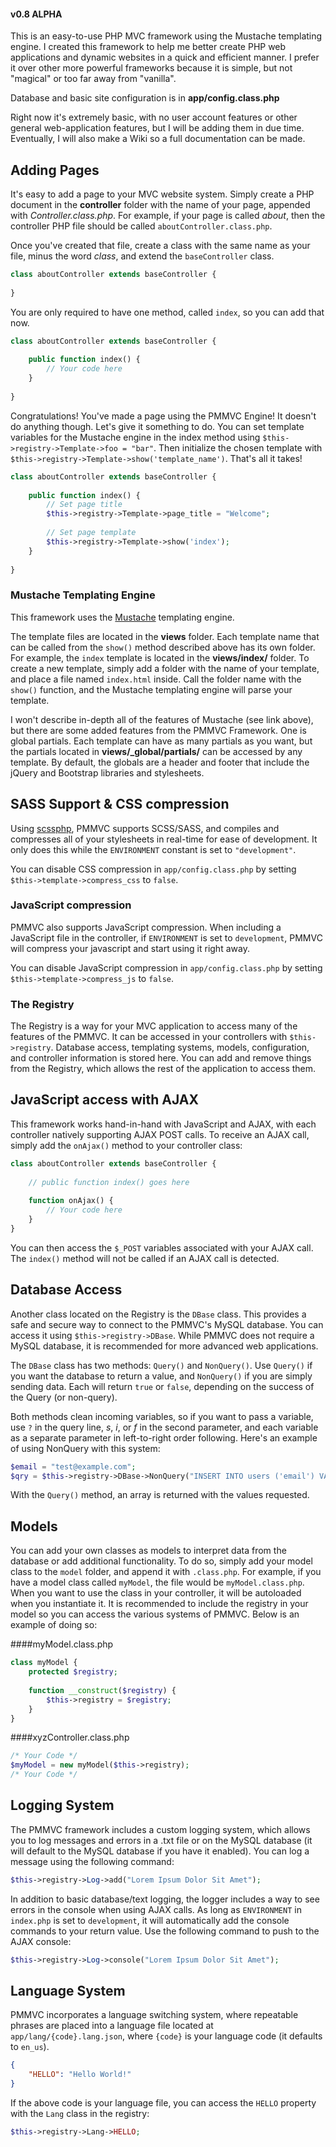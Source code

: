 #### v0.8 ALPHA
This is an easy-to-use PHP MVC framework using the Mustache templating engine.  I created this framework to help me better create PHP web applications and dynamic websites in a quick and efficient manner.  I prefer it over other more powerful frameworks because it is simple, but not "magical" or too far away from "vanilla".

Database and basic site configuration is in **app/config.class.php**

Right now it's extremely basic, with no user account features or other general web-application features, but I will be adding them in due time.  Eventually, I will also make a Wiki so a full documentation can be made.

## Adding Pages
It's easy to add a page to your MVC website system.  Simply create a PHP document in the **controller** folder with the name of your page, appended with *Controller.class.php*.
For example, if your page is called *about*, then the controller PHP file should be called `aboutController.class.php`.

Once you've created that file, create a class with the same name as your file, minus the word *class*, and extend the `baseController` class.

```php
class aboutController extends baseController {
	
}
```
	
You are only required to have one method, called `index`, so you can add that now.

```php
class aboutController extends baseController {
	
	public function index() {
		// Your code here
	}
	
}
```

Congratulations!  You've made a page using the PMMVC Engine!  It doesn't do anything though.  Let's give it something to do.
You can set template variables for the Mustache engine in the index method using `$this->registry->Template->foo = "bar"`.  Then initialize the chosen template with `$this->registry->Template->show('template_name')`.  That's all it takes!

```php
class aboutController extends baseController {
	
	public function index() {
		// Set page title
		$this->registry->Template->page_title = "Welcome";
		
		// Set page template
		$this->registry->Template->show('index');
	}
	
}
```

### Mustache Templating Engine
This framework uses the [Mustache](https://mustache.github.io/mustache.5.html) templating engine.

The template files are located in the **views** folder.  Each template name that can be called from the `show()` method described above has its own folder.  For example, the `index` template is located in the **views/index/** folder.  To create a new template, simply add a folder with the name of your template, and place a file named `index.html` inside.  Call the folder name with the `show()` function, and the Mustache templating engine will parse your template.

I won't describe in-depth all of the features of Mustache (see link above), but there are some added features from the PMMVC Framework.  One is global partials.  Each template can have as many partials as you want, but the partials located in **views/_global/partials/** can be accessed by any template.  By default, the globals are a header and footer that include the jQuery and Bootstrap libraries and stylesheets.

## SASS Support & CSS compression
Using [scssphp](https://github.com/leafo/scssphp), PMMVC supports SCSS/SASS, and compiles and compresses all of your stylesheets in real-time for ease of development. It only does this while the `ENVIRONMENT` constant is set to `"development"`.

You can disable CSS compression in `app/config.class.php` by setting `$this->template->compress_css` to `false`.

### JavaScript compression
PMMVC also supports JavaScript compression.  When including a JavaScript file in the controller, if `ENVIRONMENT` is set to `development`, PMMVC will compress your javascript and start using it right away.

You can disable JavaScript compression in `app/config.class.php` by setting `$this->template->compress_js` to `false`.
	
### The Registry
The Registry is a way for your MVC application to access many of the features of the PMMVC.  It can be accessed in your controllers with `$this->registry`.  Database access, templating systems, models, configuration, and controller information is stored here.  You can add and remove things from the Registry, which allows the rest of the application to access them.
	
## JavaScript access with AJAX
This framework works hand-in-hand with JavaScript and AJAX, with each controller natively supporting AJAX POST calls.  To receive an AJAX call, simply add the `onAjax()` method to your controller class:

```php
class aboutController extends baseController {
	
	// public function index() goes here
	
	function onAjax() {
		// Your code here
	}
}
```

You can then access the `$_POST` variables associated with your AJAX call.  The `index()` method will not be called if an AJAX call is detected.

## Database Access
Another class located on the Registry is the `DBase` class.  This provides a safe and secure way to connect to the PMMVC's MySQL database.  You can access it using `$this->registry->DBase`.  While PMMVC does not require a MySQL database, it is recommended for more advanced web applications.

The `DBase` class has two methods: `Query()` and `NonQuery()`.  Use `Query()` if you want the database to return a value, and `NonQuery()` if you are simply sending data.  Each will return `true` or `false`, depending on the success of the Query (or non-query).

Both methods clean incoming variables, so if you want to pass a variable, use `?` in the query line, *s*, *i*, or *f* in the second parameter, and each variable as a separate parameter in left-to-right order following.  Here's an example of using NonQuery with this system:

```php
$email = "test@example.com";
$qry = $this->registry->DBase->NonQuery("INSERT INTO users ('email') VALUES (?)", "s", $email);
```

With the `Query()` method, an array is returned with the values requested.

## Models
You can add your own classes as models to interpret data from the database or add additional functionality.  To do so, simply add your model class to the `model` folder, and append it with `.class.php`.  For example, if you have a model class called `myModel`, the file would be `myModel.class.php`.  When you want to use the class in your controller, it will be autoloaded when you instantiate it.  It is recommended to include the registry in your model so you can access the various systems of PMMVC.  Below is an example of doing so:

####myModel.class.php
```php
class myModel {
	protected $registry;
	
	function __construct($registry) {
		$this->registry = $registry;
	}
}
```

####xyzController.class.php
```php
/* Your Code */
$myModel = new myModel($this->registry);
/* Your Code */
```

## Logging System
The PMMVC framework includes a custom logging system, which allows you to log messages and errors in a .txt file or on the MySQL database (it will default to the MySQL database if you have it enabled).  You can log a message using the following command:

```php
$this->registry->Log->add("Lorem Ipsum Dolor Sit Amet");
```

In addition to basic database/text logging, the logger includes a way to see errors in the console when using AJAX calls.  As long as `ENVIRONMENT` in `index.php` is set to `development`, it will automatically add the console commands to your return value.  Use the following command to push to the AJAX console:

```php
$this->registry->Log->console("Lorem Ipsum Dolor Sit Amet");
```

## Language System
PMMVC incorporates a language switching system, where repeatable phrases are placed into a language file located at `app/lang/{code}.lang.json`, where `{code}` is your language code (it defaults to `en_us`).

```json
{
	"HELLO": "Hello World!"
}
```

If the above code is your language file, you can access the `HELLO` property with the `Lang` class in the registry:

```php
$this->registry->Lang->HELLO;
```